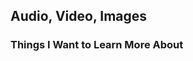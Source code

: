 ## Audio, Video, Images

### Things I Want to Learn More About


<p>
<p>
<p>
<p>
<p>
<p>
<p>
<p>
<p>
